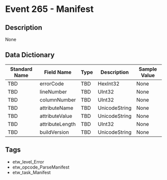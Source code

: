 # Event 265 - Manifest

## Description
None

## Data Dictionary
|Standard Name|Field Name|Type|Description|Sample Value|
|---|---|---|---|---|
|TBD|errorCode|TBD|HexInt32|None|None|
|TBD|lineNumber|TBD|UInt32|None|None|
|TBD|columnNumber|TBD|UInt32|None|None|
|TBD|attributeName|TBD|UnicodeString|None|None|
|TBD|attributeValue|TBD|UnicodeString|None|None|
|TBD|attributeLength|TBD|UInt32|None|None|
|TBD|buildVersion|TBD|UnicodeString|None|None|

## Tags
* etw_level_Error
* etw_opcode_ParseManifest
* etw_task_Manifest
